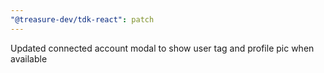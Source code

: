 ```yaml
---
"@treasure-dev/tdk-react": patch
---
```


Updated connected account modal to show user tag and profile pic when available
